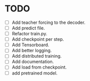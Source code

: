 # TODO

- [ ] Add teacher forcing to the decoder.
- [ ] Add predict file.
- [ ] Refactor train.py.
- [ ] Add checkpoint per step.
- [ ] Add Tensorboard.
- [ ] Add better logging.
- [ ] Add distributed training.
- [ ] Add documentation.
- [ ] Add load from checkpoint.
- [ ] add pretrained model.
